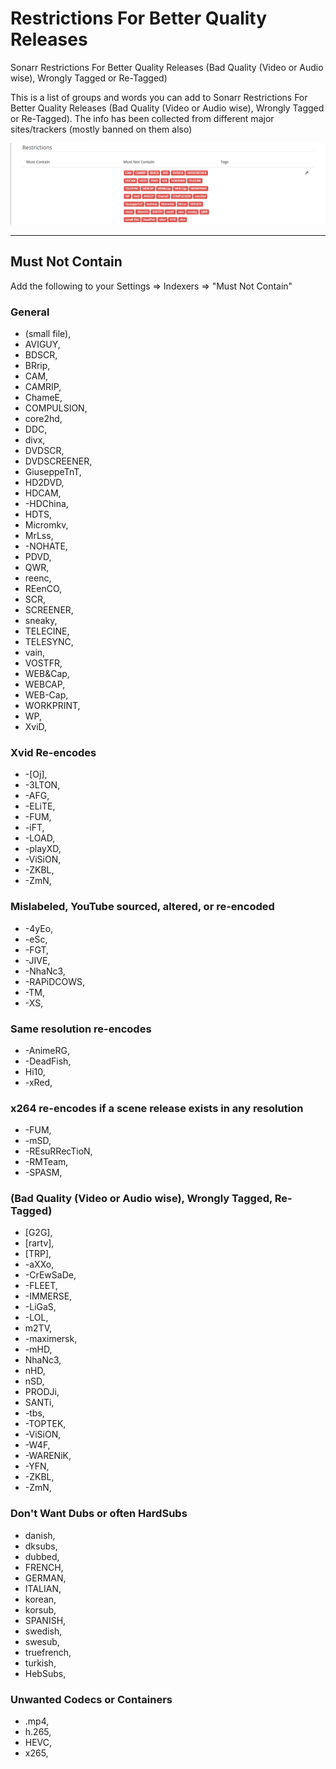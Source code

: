 # Restrictions For Better Quality Releases

Sonarr Restrictions For Better Quality Releases (Bad Quality (Video or Audio wise), Wrongly Tagged or Re-Tagged)

This is a list of groups and words you can add to Sonarr Restrictions For Better Quality Releases (Bad Quality (Video or Audio wise), Wrongly Tagged or Re-Tagged).
The info has been collected from different major sites/trackers (mostly banned on them also)

![MustNotContain](images/restrictions.png)

------

## Must Not Contain

Add the following to your Settings => Indexers => "Must Not Contain"

### General

- (small file),
- AVIGUY,
- BDSCR,
- BRrip,
- CAM,
- CAMRIP,
- ChameE,
- COMPULSION,
- core2hd,
- DDC,
- divx,
- DVDSCR,
- DVDSCREENER,
- GiuseppeTnT,
- HD2DVD,
- HDCAM,
- -HDChina,
- HDTS,
- Micromkv,
- MrLss,
- -NOHATE,
- PDVD,
- QWR,
- reenc,
- REenCO,
- SCR,
- SCREENER,
- sneaky,
- TELECINE,
- TELESYNC,
- vain,
- VOSTFR,
- WEB&Cap,
- WEBCAP,
- WEB-Cap,
- WORKPRINT,
- WP,
- XviD,

### Xvid Re-encodes

- -[Oj],
- -3LTON,
- -AFG,
- -ELiTE,
- -FUM,
- -iFT,
- -LOAD,
- -playXD,
- -ViSiON,
- -ZKBL,
- -ZmN,

### Mislabeled, YouTube sourced, altered, or re-encoded

- -4yEo,
- -eSc,
- -FGT,
- -JIVE,
- -NhaNc3,
- -RAPiDCOWS,
- -TM,
- -XS,

### Same resolution re-encodes

- -AnimeRG,
- -DeadFish,
- Hi10,
- -xRed,

### x264 re-encodes if a scene release exists in any resolution

- -FUM,
- -mSD,
- -REsuRRecTioN,
- -RMTeam,
- -SPASM,

### (Bad Quality (Video or Audio wise), Wrongly Tagged, Re-Tagged)

- [G2G],
- [rartv],
- [TRP],
- -aXXo,
- -CrEwSaDe,
- -FLEET,
- -IMMERSE,
- -LiGaS,
- -LOL,
- m2TV,
- -maximersk,
- -mHD,
- NhaNc3,
- nHD,
- nSD,
- PRODJi,
- SANTi,
- -tbs,
- -TOPTEK,
- -ViSiON,
- -W4F,
- -WARENiK,
- -YFN,
- -ZKBL,
- -ZmN,

### Don't Want Dubs or often HardSubs

- danish,
- dksubs,
- dubbed,
- FRENCH,
- GERMAN,
- ITALIAN,
- korean,
- korsub,
- SPANISH,
- swedish,
- swesub,
- truefrench,
- turkish,
- HebSubs,

### Unwanted Codecs or Containers

- .mp4,
- h.265,
- HEVC,
- x265,
